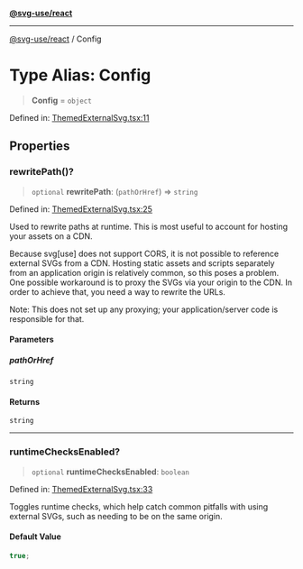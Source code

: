 [**@svg-use/react**](../README.md)

---

[@svg-use/react](../README.md) / Config

# Type Alias: Config

> **Config** = `object`

Defined in:
[ThemedExternalSvg.tsx:11](https://github.com/fpapado/svg-use/blob/main/packages/react/src/ThemedExternalSvg.tsx#L11)

## Properties

### rewritePath()?

> `optional` **rewritePath**: (`pathOrHref`) => `string`

Defined in:
[ThemedExternalSvg.tsx:25](https://github.com/fpapado/svg-use/blob/main/packages/react/src/ThemedExternalSvg.tsx#L25)

Used to rewrite paths at runtime. This is most useful to account for hosting
your assets on a CDN.

Because svg[use] does not support CORS, it is not possible to reference external
SVGs from a CDN. Hosting static assets and scripts separately from an
application origin is relatively common, so this poses a problem. One possible
workaround is to proxy the SVGs via your origin to the CDN. In order to achieve
that, you need a way to rewrite the URLs.

Note: This does not set up any proxying; your application/server code is
responsible for that.

#### Parameters

##### pathOrHref

`string`

#### Returns

`string`

---

### runtimeChecksEnabled?

> `optional` **runtimeChecksEnabled**: `boolean`

Defined in:
[ThemedExternalSvg.tsx:33](https://github.com/fpapado/svg-use/blob/main/packages/react/src/ThemedExternalSvg.tsx#L33)

Toggles runtime checks, which help catch common pitfalls with using external
SVGs, such as needing to be on the same origin.

#### Default Value

```ts
true;
```
